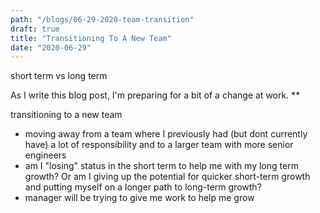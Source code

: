 ```yaml
---
path: "/blogs/06-29-2020-team-transition"
draft: true 
title: "Transitioning To A New Team"
date: "2020-06-29"
---
```


short term vs long term

As I write this blog post, I'm preparing for a bit of a change at work. **

transitioning to a new team
- moving away from a team where I previously had (but dont currently have) a lot of responsibility and to a larger team with more senior engineers
- am I "losing" status in the short term to help me with my long term growth? Or am I giving up the potential for quicker short-term growth and putting myself on a longer path to long-term growth?
- manager will be trying to give me work to help me grow